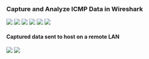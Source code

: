 <h3> Capture and Analyze ICMP Data in Wireshark</h3>

<img src="https://github.com/Nisha318/Nisha318.github.io/blob/main/images/node%20h1.png"> 

<img src="https://github.com/Nisha318/Nisha318.github.io/blob/main/images/node%20h2.png">

<img src="https://github.com/Nisha318/Nisha318.github.io/blob/main/images/ip%20address%20table%201.PNG">

<img src="https://github.com/Nisha318/Nisha318.github.io/blob/main/images/h1%20ping.png">

<img src="https://github.com/Nisha318/Nisha318.github.io/blob/main/images/wireshark%201.png">

<img src="https://github.com/Nisha318/Nisha318.github.io/blob/main/images/ethernet%20frame1.png">

<h4>Captured data sent to host on a remote LAN </h4>

<img src="https://github.com/Nisha318/Nisha318.github.io/blob/main/images/node%20R1.png ">

<img src="https://github.com/Nisha318/Nisha318.github.io/blob/main/images/node%20h4.png ">

<img src=" ">

